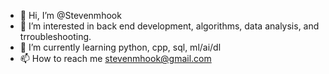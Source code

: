 - 👋 Hi, I’m @Stevenmhook
- 👀 I’m interested in back end development, algorithms, data analysis, and trroubleshooting.
- 🌱 I’m currently learning python, cpp, sql, ml/ai/dl
- 📫 How to reach me stevenmhook@gmail.com
